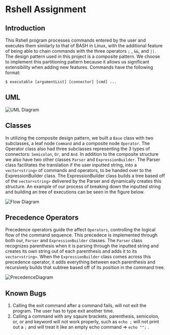 # Rshell Assignment 
## Introduction
This Rshell program processes commands entered by the user and executes them similarly to that of BASH in Linux, with the additional feature of being able to chain commands with the three operators `;` , `&&`, and `||`. The design pattern used in this project is a composite pattern. We choose to implement this partitioning pattern because it allows us significant extensibility when adding new features. Commands have the following format:
```
$ executable [argumentList] [connector] [cmd] ...
```
## UML
![UML Diagram](https://github.com/cs100/assignment-1-team-7-1/blob/master/images/rshell_uml_2.png)

## Classes

In utilizing the composite design pattern, we built a `Base` class with two subclasses, a leaf node `Command` and a composite node `Operator`. The Operator class also had three subclasses representing the 3 types of connectors: `Semicolon`, `Or`, and `And`. In addition to the composite structure we also have two other classes `Parser` and `ExpressionBuilder`. The Parser class facilitates the translation if the user inputted string, into a `vector<string>` of commands and operators, to be handed over to the ExpressionBuilder class. The ExpressionBuilder class builds a tree based off of the `vector<string>` delivered by the Parser and dynamically creates this structure. An example of our process of breaking down the inputted string and building an tree of executions can be seen in the figure below.

![Flow Diagram](https://github.com/cs100/assignment-1-team-7-1/blob/master/images/rshell_tree_structure.png)

## Precedence Operators

Precedence operators guide the affect `Operators`, controlling the logical flow of the command sequence. This precedece is implemented through both our, `Parser` and `ExpressionBuilder` classes. The `Parser` class recognizes parenthesis when it is parsing through the inputted string and creates its own string out of each parenthesis and adds it to its `vector<string>`. When the `ExpressionBuilder` class comes across this precedence operator, it adds everything between each parenthesis and recursively builds that subtree based off of its position in the command tree.  

![PrecedenceDiagram](https://github.com/cs100/assignment-1-team-7-1/blob/master/images/rshell_precedence_tree_structure.png)

## Known Bugs

1. Calling the exit command after a command fails, will not exit the program. The user has to type exit another time.
2. Calling a command with any sqaure brackets, parenthesis, semicolon, or, or and keyword will not work properly, such as `echo ;` will not print out a `;` and will treat it like an empty echo command => `echo "";` .
